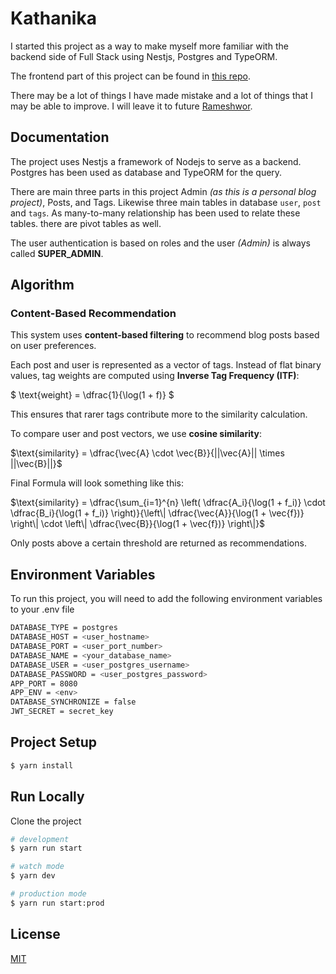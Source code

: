 
# Kathanika

I started this project as a way to make myself more familiar with the backend side of Full Stack using Nestjs, Postgres and TypeORM.

The frontend part of this project can be found in [this repo](https://github.com/rsresta07/kathanika-blog-frontend).

There may be a lot of things I have made mistake and a lot of things that I may be able to improve. I will leave it to future [Rameshwor](https://github.com/rsresta07).

## Documentation

The project uses Nestjs a framework of Nodejs to serve as a backend. Postgres has been used as database and TypeORM for the query. 

There are main three parts in this project Admin _(as this is a personal blog project)_, Posts, and Tags. Likewise three main tables in database `user`, `post` and `tags`. As many-to-many relationship has been used to relate these tables. there are pivot tables as well.

The user authentication is based on roles and the user _(Admin)_ is always called **SUPER_ADMIN**.

## Algorithm

### Content-Based Recommendation

This system uses **content-based filtering** to recommend blog posts based on user preferences.

Each post and user is represented as a vector of tags. Instead of flat binary values, tag weights are computed using **Inverse Tag Frequency (ITF)**:

$`` \text{weight} = \dfrac{1}{\log(1 + f)} ``$

This ensures that rarer tags contribute more to the similarity calculation.

To compare user and post vectors, we use **cosine similarity**:

$``\text{similarity} = \dfrac{\vec{A} \cdot \vec{B}}{||\vec{A}|| \times ||\vec{B}||}``$

Final Formula will look something like this:

$``\text{similarity} = \dfrac{\sum_{i=1}^{n} \left( \dfrac{A_i}{\log(1 + f_i)} \cdot \dfrac{B_i}{\log(1 + f_i)} \right)}{\left\| \dfrac{\vec{A}}{\log(1 + \vec{f})} \right\| \cdot \left\| \dfrac{\vec{B}}{\log(1 + \vec{f})} \right\|}``$

Only posts above a certain threshold are returned as recommendations.



## Environment Variables

To run this project, you will need to add the following environment variables to your .env file

```bash
DATABASE_TYPE = postgres
DATABASE_HOST = <user_hostname>
DATABASE_PORT = <user_port_number>
DATABASE_NAME = <your_database_name>
DATABASE_USER = <user_postgres_username>
DATABASE_PASSWORD = <user_postgres_password>
APP_PORT = 8080
APP_ENV = <env>
DATABASE_SYNCHRONIZE = false
JWT_SECRET = secret_key
```

## Project Setup

```bash
$ yarn install
```
    
## Run Locally

Clone the project

```bash
# development
$ yarn run start

# watch mode
$ yarn dev

# production mode
$ yarn run start:prod
```
## License

[MIT](https://choosealicense.com/licenses/mit/)

